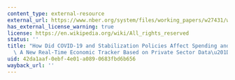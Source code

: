 ```yaml
---
content_type: external-resource
external_url: https://www.nber.org/system/files/working_papers/w27431/w27431.pdf
has_external_license_warning: true
license: https://en.wikipedia.org/wiki/All_rights_reserved
status: ''
title: "How Did COVID-19 and Stabilization Policies Affect Spending and Employment?\
  \ A New Real-Time Economic Tracker Based on Private Sector Data\u201D (PDF - 1.7MB)"
uid: 42da1aaf-0ebf-4e01-a089-0683fbd6b656
wayback_url: ''
---
```

